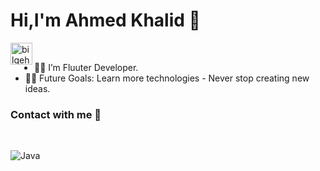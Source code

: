 <H1>Hi,I'm Ahmed Khalid 👋</H1> 
 
 
 <img align="left" alt="bilgehangecici | LinkedIn" width="35px" src="https://i.pinimg.com/originals/de/b4/6f/deb46f02a59e3b3a2aa58fac16290d63.gif" /> <br>
 
  - 👨‍💻 I’m Fluuter Developer. 
  - 💪🏼 Future Goals: Learn more technologies - Never stop creating new ideas.






### Contact with me 📝






<br />

![Java](http://img.shields.io/badge/-Java-5B4638?style=flat-square&logo=java&logoColor=ffffff)
